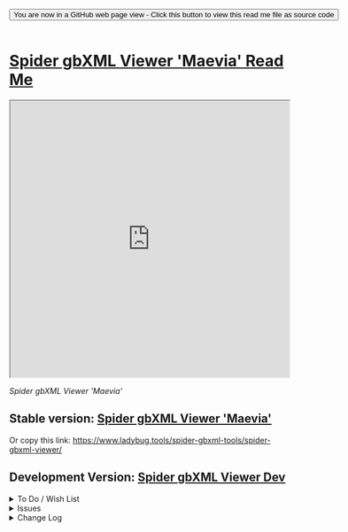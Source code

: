 
<span style=display:none; >[You are now in a GitHub source code view - click this link to view Read Me file as a web page]( https://www.ladybug.tools/spider-gbxml-tools/#spider-gbxml-viewer/README.md "View file as a web page." ) </span>

<div><input type=button onclick="window.location.href='https://github.com/ladybug-tools/spider-gbxml-tools/tree/master/spider-gbxml-viewer/'";
value='You are now in a GitHub web page view - Click this button to view this read me file as source code' ></div>

<br>

# [Spider gbXML Viewer 'Maevia' Read Me]( #spider-gbxml-viewer/README.md )


<iframe src=https://www.ladybug.tools/spider-gbxml-tools/spider-gbxml-viewer/dev/index.html width=100% height=500px >Iframes are do not render in GitHub source code views</iframe>
<div style=display:none; >
<img src=https://www.ladybug.tools/spider-gbxml-tools/images/sgv-0-17-02.png >
</div>

_Spider gbXML Viewer 'Maevia'_



## Stable version: [Spider gbXML Viewer 'Maevia' ]( https://www.ladybug.tools/spider-gbxml-tools/spider-gbxml-viewer/ "Click me to run the stable app" )

Or copy this link: https://www.ladybug.tools/spider-gbxml-tools/spider-gbxml-viewer/


## Development Version: [Spider gbXML Viewer Dev ]( https://www.ladybug.tools/spider-gbxml-tools/spider-gbxml-viewer/dev/ "Click me to run the latest app" )



<details>

<summary>To Do / Wish List</summary>

* Embed the help buttons inside the details
* jsHint all the files
* Make sure all
	* report number of items found
	* input type=search
* create core script?
	* help
	* select index
	* select surfaces show hide
* Add openType script
* Try in OpenStudio

</details>

<details>

<summary>Issues</summary>


</details>

<details>

<summary>Change Log</summary>

### 2019-10-03 ~ Theo

v0.17.04-0

* F: First commit
* D: Update to three.js r109 - seems OK



</details>